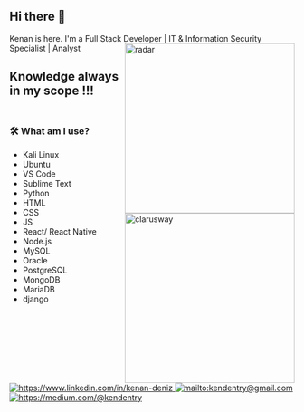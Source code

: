 <!--
**xkendx/xkendx** is a ✨ _special_ ✨ repository because its `README.md` (this file) appears on your GitHub profile. -->

## Hi there 👋
Kenan is here. I'm a Full Stack Developer | IT & Information Security Specialist | Analyst  <img src="https://github.com/xkendx/xkendx/blob/master/radar.gif" alt="radar" width=300 height=auto align="right">

## Knowledge always in my scope !!! <br><br>
### 🛠  What am I use?

<ul>
 <li>Kali Linux</li>
 <li>Ubuntu</li>
 <li>VS Code</li>
 <li>Sublime Text</li>
 <li>Python</li>   <img src="https://github.com/xkendx/xkendx/blob/master/clarusway.png" alt="clarusway" width=300 height=auto align="right">
 <li>HTML</li>  
 <li>CSS</li>
 <li>JS</li>
 <li>React/ React Native</li>
 <li>Node.js</li>
 <li>MySQL</li>
 <li>Oracle</li>
 <li>PostgreSQL</li>
 <li>MongoDB</li>
 <li>MariaDB</li>
 <li>django</li>
 </ul>
<!-- 
<a href="https://stackshare.io/xkendx/personal-stack">
    <img src="http://img.shields.io/badge/tech-stack-0690fa.svg?style=flat" alt="https://stackshare.io/xkendx/personal-stack">
</a>

You may find some experimental and forked projects on my repos, feel free to contribute or using them.
Knowledge should spread! 💪

<a href="https://twitter.com/kenandeniz" target="_blank">
    <img src="https://img.shields.io/badge/%20-twitter-%231DA1F2" alt="https://twitter.com/kenandeniz">
</a> -->
<a href="https://www.linkedin.com/in/kenan-deniz" target="_blank">
    <img src="https://img.shields.io/badge/%20-linkedin-0072b1" alt="https://www.linkedin.com/in/kenan-deniz">
</a>
<!-- <a href="https://www.instagram.com/kenandeniz/" target="_blank">
    <img src="https://img.shields.io/badge/%20-instagram-fbad50" alt="https://www.instagram.com/kenandeniz/">
</a> -->
<a href="mailto:kendentry@gmail.com" target="_blank">
    <img src="https://img.shields.io/badge/%20-gmail-B23121" alt="mailto:kendentry@gmail.com">
</a>
<a href="https://medium.com/@kendentry" target="_blank">
    <img src="https://img.shields.io/badge/%20-medium-black" alt="https://medium.com/@kendentry">
</a>
